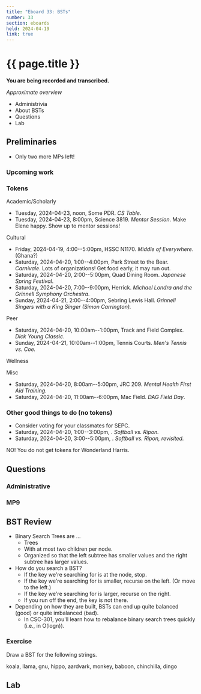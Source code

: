 ```yaml
---
title: "Eboard 33: BSTs"
number: 33
section: eboards
held: 2024-04-19
link: true
---
```

# {{ page.title }}

**You are being recorded and transcribed.**

_Approximate overview_

* Administrivia 
* About BSTs
* Questions
* Lab

Preliminaries
-------------

* Only two more MPs left!

### Upcoming work

### Tokens

Academic/Scholarly

* Tuesday, 2024-04-23, noon, Some PDR.
  _CS Table_.
* Tuesday, 2024-04-23, 8:00pm, Science 3819.
  _Mentor Session_. Make Elene happy. Show up to mentor sessions!

Cultural

* Friday, 2024-04-19, 4:00--5:00pm, HSSC N1170.
  _Middle of Everywhere_. (Ghana?)
* Saturday, 2024-04-20, 1:00--4:00pm, Park Street to the Bear.
  _Carnivale_. 
  Lots of organizations! Get food early, it may run out.
* Saturday, 2024-04-20, 2:00--5:00pm, Quad Dining Room.
  _Japanese Spring Festival_.
* Saturday, 2024-04-20, 7:00--9:00pm, Herrick.
  _Michael Londra and the Grinnell Symphony Orchestra_.
* Sunday, 2024-04-21, 2:00--4:00pm, Sebring Lewis Hall.
  _Grinnell Singers with a King Singer (Simon Carrington)._

Peer

* Saturday, 2024-04-20, 10:00am--1:00pm, Track and Field Complex.
  _Dick Young Classic_.
* Sunday, 2024-04-21, 10:00am--1:00pm, Tennis Courts.
  _Men's Tennis vs. Coe._

Wellness

Misc

* Saturday, 2024-04-20, 8:00am--5:00pm, JRC 209.
  _Mental Health First Aid Training_. 
* Saturday, 2024-04-20, 11:00am--6:00pm, Mac Field.
  _DAG Field Day_. 

### Other good things to do (no tokens)

* Consider voting for your classmates for SEPC. 
* Saturday, 2024-04-20, 1:00--3:00pm, .
  _Softball vs. Ripon._
* Saturday, 2024-04-20, 3:00--5:00pm, .
  _Softball vs. Ripon, revisited._

NO! You do not get tokens for Wonderland Harris.

Questions
---------

### Administrative

### MP9

BST Review
----------

* Binary Search Trees are ...
    * Trees
    * With at most two children per node.
    * Organized so that the left subtree has smaller values and
      the right subtree has larger values.
* How do you search a BST?
    * If the key we're searching for is at the node, stop.
    * If the key we're searching for is smaller, recurse on the left.
      (Or move to the left.)
    * If the key we're searching for is larger, recurse on the right.
    * If you run off the end, the key is not there.
* Depending on how they are built, BSTs can end up quite balanced
  (good) or quite imbalanced (bad). 
    * In CSC-301, you'll learn how to rebalance binary search trees
      quickly (i.e., in O(logn)).

### Exercise

Draw a BST for the following strings.

koala, llama, gnu, hippo, aardvark, monkey, baboon, chinchilla, dingo

Lab
---

